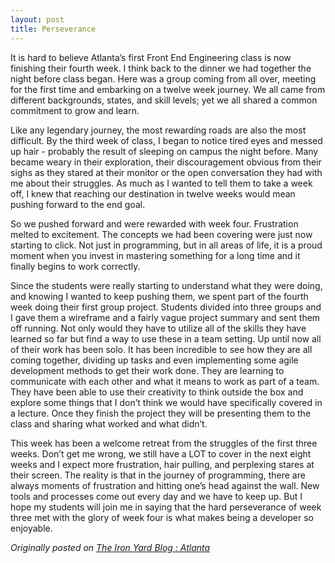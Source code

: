 ```yaml
---
layout: post
title: Perseverance
---
```


It is hard to believe Atlanta’s first Front End Engineering class is now finishing their fourth week. I think back to the dinner we had together the night before class began. Here was a group coming from all over, meeting for the first time and embarking on a twelve week journey. We all came from different backgrounds, states, and skill levels; yet we all shared a common commitment to grow and learn.

<!--more-->

Like any legendary journey, the most rewarding roads are also the most difficult. By the third week of class, I began to notice tired eyes and messed up hair - probably the result of sleeping on campus the night before. Many became weary in their exploration, their discouragement obvious from their sighs as they stared at their monitor or the open conversation they had with me about their struggles. As much as I wanted to tell them to take a week off, I knew that reaching our destination in twelve weeks would mean pushing forward to the end goal.

So we pushed forward and were rewarded with week four. Frustration melted to excitement. The concepts we had been covering were just now starting to click. Not just in programming, but in all areas of life, it is a proud moment when you invest in mastering something for a long time and it finally begins to work correctly.

Since the students were really starting to understand what they were doing, and knowing I wanted to keep pushing them, we spent part of the fourth week doing their first group project. Students divided into three groups and I gave them a wireframe and a fairly vague project summary and sent them off running. Not only would they have to utilize all of the skills they have learned so far but find a way to use these in a team setting. Up until now all of their work has been solo. It has been incredible to see how they are all coming together, dividing up tasks and even implementing some agile development methods to get their work done. They are learning to communicate with each other and what it means to work as part of a team. They have been able to use their creativity to think outside the box and explore some things that I don’t think we would have specifically covered in a lecture. Once they finish the project they will be presenting them to the class and sharing what worked and what didn’t.

This week has been a welcome retreat from the struggles of the first three weeks. Don’t get me wrong, we still have a LOT to cover in the next eight weeks and I expect more frustration, hair pulling, and perplexing stares at their screen. The reality is that in the journey of programming, there are always moments of frustration and hitting one’s head against the wall. New tools and processes come out every day and we have to keep up. But I hope my students will join me in saying that the hard perseverance of week three met with the glory of week four is what makes being a developer so enjoyable.


_Originally posted on [The Iron Yard Blog : Atlanta](http://atlanta.theironyard.com/post/92049505715/perseverance-pays-off)_

